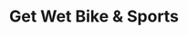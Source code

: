 ---
title: "Get Wet Bike & Sports"
url: /lausanne/get-wet-bike-und-sports-avenue-frederic-cesar-de-la-harpe/
shop: Sport
---